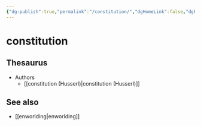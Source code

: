 ```yaml
---
{"dg-publish":true,"permalink":"/constitution/","dgHomeLink":false,"dgPassFrontmatter":false}
---
```


# constitution


## Thesaurus
- Authors
	- [[constitution (Husserl)|constitution (Husserl)]]

## See also
- [[enworlding|enworlding]]